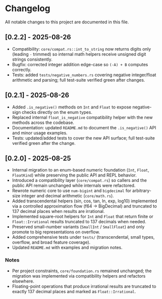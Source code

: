 # Changelog

All notable changes to this project are documented in this file.

## [0.2.2] - 2025-08-26

- Compatibility: `core/compat.rs::int_to_string` now returns digits only (leading `-` trimmed) so internal math helpers receive unsigned digit strings consistently.
- Bugfix: corrected integer addition edge-case so `(-A) + B` computes correctly.
- Tests: added `tests/negative_numbers.rs` covering negative integer/float arithmetic and parsing; full test-suite verified green after changes.

## [0.2.1] - 2025-08-26

- Added `.is_negative()` methods on `Int` and `Float` to expose negative-sign checks directly on the enum types.
- Replaced internal `float_is_negative` compatibility helper with the new methods across the codebase.
- Documentation: updated `README.md` to document the `.is_negative()` API and minor usage examples.
- Tests: updated/added tests to cover the new API surface; full test-suite verified green after the change.
## [0.2.0] - 2025-08-25

- Internal migration to an enum-based numeric foundation (`Int`, `Float`, `FloatKind`) while preserving the public API and REPL behavior.
- Introduced a compatibility layer (`core/compat.rs`) so callers and the public API remain unchanged while internals were refactored.
- Rewrote numeric core to use `num-bigint` and `bigdecimal` for arbitrary-size integer and decimal arithmetic (`core/math.rs`).
- Added transcendental helpers (sin, cos, tan, ln, exp, log10) implemented via a controlled approximation flow (f64 -> BigDecimal) and truncated to 137 decimal places when results are irrational.
- Implemented square-root helpers for `Int` and `Float` that return finite or `Float::Irrational` results truncated to 137 decimals when needed.
- Preserved small-number variants (`SmallInt` / `SmallFloat`) and only promote to big representations on overflow.
- Added comprehensive tests under `tests/` (transcendental, small types, overflow, and broad feature coverage).
- Updated `README.md` with examples and migration notes.

### Notes

- Per project constraints, `core/foundation.rs` remained unchanged; the migration was implemented via compatibility helpers and refactors elsewhere.
- Floating-point operations that produce irrational results are truncated to exactly 137 decimal places and marked as `Float::Irrational`.

